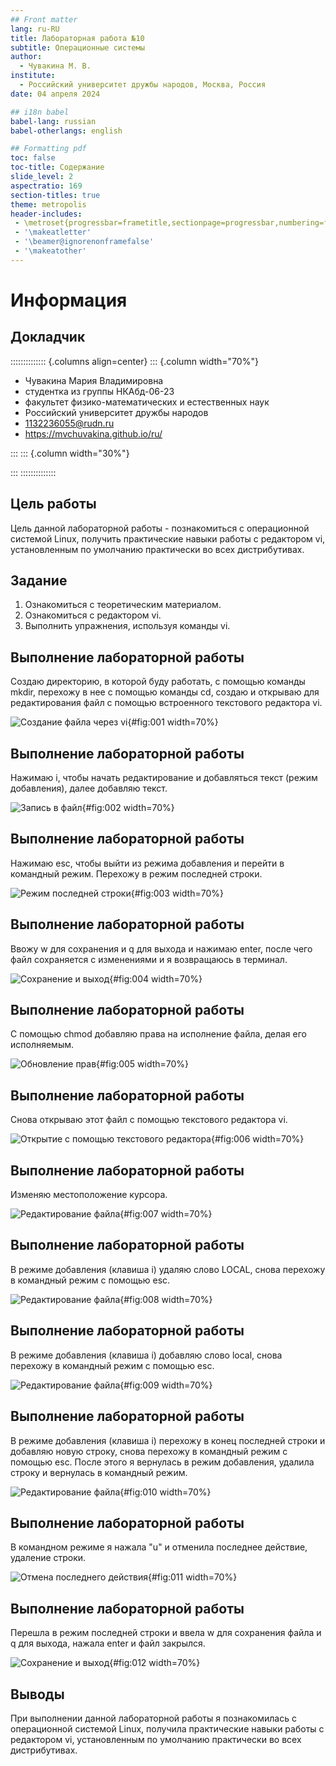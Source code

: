 ```yaml
---
## Front matter
lang: ru-RU
title: Лабораторная работа №10
subtitle: Операционные системы
author:
  - Чувакина М. В.
institute:
  - Российский университет дружбы народов, Москва, Россия
date: 04 апреля 2024

## i18n babel
babel-lang: russian
babel-otherlangs: english

## Formatting pdf
toc: false
toc-title: Содержание
slide_level: 2
aspectratio: 169
section-titles: true
theme: metropolis
header-includes:
 - \metroset{progressbar=frametitle,sectionpage=progressbar,numbering=fraction}
 - '\makeatletter'
 - '\beamer@ignorenonframefalse'
 - '\makeatother'
---
```


# Информация

## Докладчик

:::::::::::::: {.columns align=center}
::: {.column width="70%"}

  * Чувакина Мария Владимировна
  * студентка из группы НКАбд-06-23
  * факультет физико-математических и естественных наук
  * Российский университет дружбы народов
  * [1132236055@rudn.ru](mailto:1132236055@rudn.ru)
  * <https://mvchuvakina.github.io/ru/>

:::
::: {.column width="30%"}

:::
::::::::::::::

## Цель работы

Цель данной лабораторной работы - познакомиться с операционной системой Linux, получить практические навыки работы с редактором vi, установленным по умолчанию практически во всех дистрибутивах.

## Задание

1. Ознакомиться с теоретическим материалом.
2. Ознакомиться с редактором vi.
3. Выполнить упражнения, используя команды vi.

## Выполнение лабораторной работы

Создаю директорию, в которой буду работать, с помощью команды mkdir, перехожу в нее с помощью команды cd, создаю и открываю для редактирования файл с помощью встроенного текстового редактора vi.

![Создание файла через vi](image/01.png){#fig:001 width=70%}

## Выполнение лабораторной работы

Нажимаю i, чтобы начать редактирование и добавляться текст (режим добавления), далее добавляю текст.

![Запись в файл](image/02.png){#fig:002 width=70%}

## Выполнение лабораторной работы

Нажимаю esc, чтобы выйти из режима добавления и перейти в командный режим. Перехожу в режим последней строки.

![Режим последней строки](image/03.png){#fig:003 width=70%}

## Выполнение лабораторной работы

Ввожу w для сохранения и q для выхода и нажимаю enter, после чего файл сохраняется с изменениями и я возвращаюсь в терминал.

![Сохранение и выход](image/04.png){#fig:004 width=70%}

## Выполнение лабораторной работы

С помощью chmod добавляю права на исполнение файла, делая его исполняемым.

![Обновление прав](image/05.png){#fig:005 width=70%}

## Выполнение лабораторной работы

Снова открываю этот файл с помощью текстового редактора vi.

![Открытие с помощью текстового редактора](image/06.png){#fig:006 width=70%}

## Выполнение лабораторной работы

Изменяю местоположение курсора.

![Редактирование файла](image/07.png){#fig:007 width=70%}

## Выполнение лабораторной работы

В режиме добавления (клавиша i) удаляю слово LOCAL, снова перехожу в командный режим с помощью esc.

![Редактирование файла](image/08.png){#fig:008 width=70%}

## Выполнение лабораторной работы

В режиме добавления (клавиша i) добавляю слово local, снова перехожу в командный режим с помощью esc.

![Редактирование файла](image/09.png){#fig:009 width=70%}

## Выполнение лабораторной работы

В режиме добавления (клавиша i) перехожу в конец последней строки и добавляю новую строку, снова перехожу в командный режим с помощью esc. После этого я вернулась в режим добавления, удалила строку и вернулась в командный режим.

![Редактирование файла](image/10.png){#fig:010 width=70%}

## Выполнение лабораторной работы

В командном режиме я нажала "u" и отменила последнее действие, удаление строки.

![Отмена последнего действия](image/11.png){#fig:011 width=70%}

## Выполнение лабораторной работы

Перешла в режим последней строки и ввела w для сохранения файла и q для выхода, нажала enter и файл закрылся.

![Сохранение и выход](image/12.png){#fig:012 width=70%}

## Выводы

При выполнении данной лабораторной работы я познакомилась с операционной системой Linux, получила практические навыки работы с редактором vi, установленным по умолчанию практически во всех дистрибутивах.

